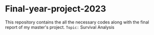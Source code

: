# Final-year-project-2023
This repository contains the all the necessary codes along with the final report of my master's project.
`Topic:` Survival Analysis
